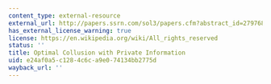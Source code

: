 ```yaml
---
content_type: external-resource
external_url: http://papers.ssrn.com/sol3/papers.cfm?abstract_id=279768
has_external_license_warning: true
license: https://en.wikipedia.org/wiki/All_rights_reserved
status: ''
title: Optimal Collusion with Private Information
uid: e24af0a5-c128-4c6c-a9e0-74134bb2775d
wayback_url: ''
---
```

